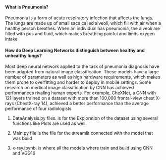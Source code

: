 #### What is Pneumonia?
Pneumonia is a form of acute respiratory infection that affects the lungs. The lungs are made up of small sacs called alveoli, which fill with air when a healthy person breathes. When an individual has pneumonia, the alveoli are filled with pus and fluid, which makes breathing painful and limits oxygen intake


#### How do Deep Learning Networks distinguish between healthy and unhealthy lungs?
Most deep neural network applied to the task of pneumonia diagnosis have been adapted from natural image classification. These models have a large number of parameters as well as high hardware requirements, which makes them prone to overfitting and harder to deploy in mobile settings. Some research on medical image classification by CNN has achieved performances rivaling human experts. For example, CheXNet, a CNN with 121 layers trained on a dataset with more than 100,000 frontal-view chest X-rays (ChestX-ray 14), achieved a better performance than the average performance of four radiologists


1. DataAnalysis.py files. is for the Exploration of the dataset using several functions like Plots are used as well.

2. Main.py file is the file for the streamlit connected with the model that was build
3. x-ray.ipynb. is where all the models where train and build using CNN and VGG16
